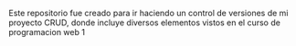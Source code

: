 Este repositorio fue creado para ir haciendo un control de versiones de mi proyecto CRUD, donde incluye diversos elementos vistos en el curso de programacion web 1
